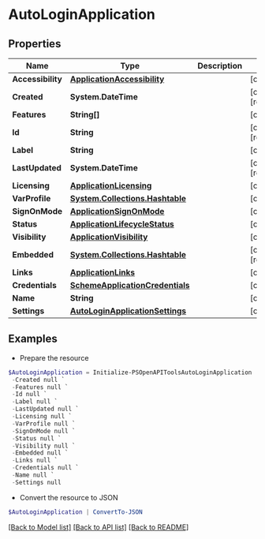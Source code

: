 # AutoLoginApplication
## Properties

Name | Type | Description | Notes
------------ | ------------- | ------------- | -------------
**Accessibility** | [**ApplicationAccessibility**](ApplicationAccessibility.md) |  | [optional] 
**Created** | **System.DateTime** |  | [optional] [readonly] 
**Features** | **String[]** |  | [optional] 
**Id** | **String** |  | [optional] [readonly] 
**Label** | **String** |  | [optional] 
**LastUpdated** | **System.DateTime** |  | [optional] [readonly] 
**Licensing** | [**ApplicationLicensing**](ApplicationLicensing.md) |  | [optional] 
**VarProfile** | [**System.Collections.Hashtable**](SystemCollectionsHashtable.md) |  | [optional] 
**SignOnMode** | [**ApplicationSignOnMode**](ApplicationSignOnMode.md) |  | [optional] 
**Status** | [**ApplicationLifecycleStatus**](ApplicationLifecycleStatus.md) |  | [optional] 
**Visibility** | [**ApplicationVisibility**](ApplicationVisibility.md) |  | [optional] 
**Embedded** | [**System.Collections.Hashtable**](SystemCollectionsHashtable.md) |  | [optional] [readonly] 
**Links** | [**ApplicationLinks**](ApplicationLinks.md) |  | [optional] 
**Credentials** | [**SchemeApplicationCredentials**](SchemeApplicationCredentials.md) |  | [optional] 
**Name** | **String** |  | [optional] 
**Settings** | [**AutoLoginApplicationSettings**](AutoLoginApplicationSettings.md) |  | [optional] 

## Examples

- Prepare the resource
```powershell
$AutoLoginApplication = Initialize-PSOpenAPIToolsAutoLoginApplication  -Accessibility null `
 -Created null `
 -Features null `
 -Id null `
 -Label null `
 -LastUpdated null `
 -Licensing null `
 -VarProfile null `
 -SignOnMode null `
 -Status null `
 -Visibility null `
 -Embedded null `
 -Links null `
 -Credentials null `
 -Name null `
 -Settings null
```

- Convert the resource to JSON
```powershell
$AutoLoginApplication | ConvertTo-JSON
```

[[Back to Model list]](../README.md#documentation-for-models) [[Back to API list]](../README.md#documentation-for-api-endpoints) [[Back to README]](../README.md)

